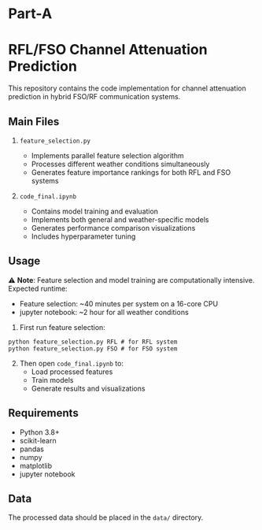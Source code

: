 # Part-A

# RFL/FSO Channel Attenuation Prediction

This repository contains the code implementation for channel attenuation prediction in hybrid FSO/RF communication systems.

## Main Files

1. `feature_selection.py`
   - Implements parallel feature selection algorithm
   - Processes different weather conditions simultaneously
   - Generates feature importance rankings for both RFL and FSO systems

2. `code_final.ipynb`
   - Contains model training and evaluation
   - Implements both general and weather-specific models
   - Generates performance comparison visualizations
   - Includes hyperparameter tuning

## Usage

⚠️ **Note**: Feature selection and model training are computationally intensive. Expected runtime:
- Feature selection: ~40 minutes per system on a 16-core CPU
- jupyter notebook: ~2 hour for all weather conditions


1. First run feature selection:

```shell
python feature_selection.py RFL # for RFL system
python feature_selection.py FSO # for FSO system
```

2. Then open `code_final.ipynb` to:
   - Load processed features
   - Train models
   - Generate results and visualizations

## Requirements
- Python 3.8+
- scikit-learn
- pandas
- numpy
- matplotlib
- jupyter notebook

## Data
The processed data should be placed in the `data/` directory.
